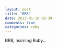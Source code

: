 ```yaml
---
layout: post
title: "BRB"
date: 2013-01-16 02:39
comments: true
categories: ruby
---
```

BRB, learning Ruby...